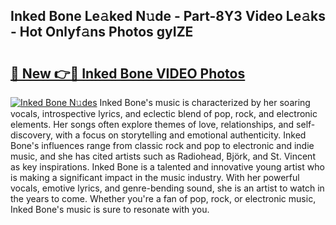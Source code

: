 ## Inked Bone Le𝚊ked N𝚞de - Part-8Y3 Video Le𝚊ks - Hot Onlyf𝚊ns Photos gyIZE

# <h2><a href="http://ab86899.deff.icu/?id=Inked+Bone">🔗 New 👉🔴 Inked Bone VIDEO Photos</a></h2>

[![Inked Bone N𝚞des](https://i.imgur.com/rIISA9y.gif)](http://ab86899.deff.icu/?id=Inked+Bone)
Inked Bone's music is characterized by her soaring vocals, introspective lyrics, and eclectic blend of pop, rock, and electronic elements. Her songs often explore themes of love, relationships, and self-discovery, with a focus on storytelling and emotional authenticity. Inked Bone's influences range from classic rock and pop to electronic and indie music, and she has cited artists such as Radiohead, Björk, and St. Vincent as key inspirations. Inked Bone is a talented and innovative young artist who is making a significant impact in the music industry. With her powerful vocals, emotive lyrics, and genre-bending sound, she is an artist to watch in the years to come. Whether you're a fan of pop, rock, or electronic music, Inked Bone's music is sure to resonate with you.
